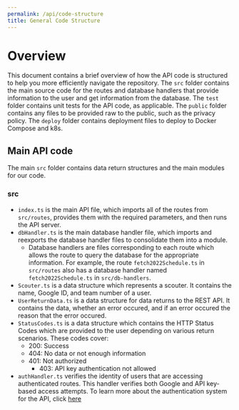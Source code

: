 ```yaml
---
permalink: /api/code-structure
title: General Code Structure
---
```


# Overview
This document contains a brief overview of how the API code is structured to help you more efficiently navigate the repository. The `src` folder contains the main source code for the routes and database handlers that provide information to the user and get information from the database. The `test` folder contains unit tests for the API code, as applicable. The `public` folder contains any files to be provided raw to the public, such as the privacy policy. The `deploy` folder contains deployment files to deploy to Docker Compose and k8s.

## Main API code 
The main `src` folder contains data return structures and the main modules for our code.

### src
* `index.ts` is the main API file, which imports all of the routes from `src/routes`, provides them with the required parameters, and then runs the API server.
* `dbHandler.ts` is the main database handler file, which imports and reexports the database handler files to consolidate them into a module.  
  * Database handlers are files corresponding to each route which allows the route to query the database for the appropriate information. For example, the route `fetch2022Schedule.ts` in `src/routes` also has a database handler named `fetch2022Schedule.ts` in `src/db-handlers`.
* `Scouter.ts` is a data structure which represents a scouter. It contains the name, Google ID, and team number of a user.
* `UserReturnData.ts` is a data structure for data returns to the REST API. It contains the data, whether an error occured, and if an error occured the reason that the error occured. 
* `StatusCodes.ts` is a data structure which contains the HTTP Status Codes which are provided to the user depending on various return scenarios. These codes cover:  
    * 200: Success
    * 404: No data or not enough information
    * 401: Not authorized 
        * 403: API key authentication not allowed
* `authHandler.ts` verifies the identity of users that are accessing authenticated routes. This handler verifies both Google and API key-based access attempts. To learn more about the authentication system for the API, click [here](/api/authentication)
